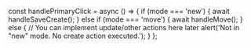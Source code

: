    const handlePrimaryClick = async () => {
    if (mode === 'new') {
       await handleSaveCreate();
    } else if (mode === 'move') {
      await handleMove();
     } else {
       // You can implement update/other actions here later
       alert('Not in "new" mode. No create action executed.');
     }
   };

